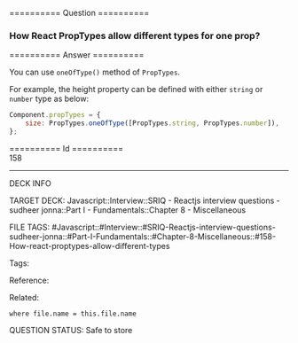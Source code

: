 ========== Question ==========  

### How React PropTypes allow different types for one prop?  

========== Answer ==========  

You can use `oneOfType()` method of `PropTypes`.

For example, the height property can be defined with either `string` or `number`
type as below:

```javascript
Component.propTypes = {
    size: PropTypes.oneOfType([PropTypes.string, PropTypes.number]),
};
```

========== Id ==========  
158

---

DECK INFO

TARGET DECK: Javascript::Interview::SRIQ - Reactjs interview questions - sudheer jonna::Part I - Fundamentals::Chapter 8 - Miscellaneous

FILE TAGS: #Javascript::#Interview::#SRIQ-Reactjs-interview-questions-sudheer-jonna::#Part-I-Fundamentals::#Chapter-8-Miscellaneous::#158-How-react-proptypes-allow-different-types

Tags:

Reference:

Related:

```dataview
where file.name = this.file.name
```
QUESTION STATUS: Safe to store
